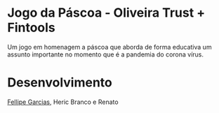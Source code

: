 # Jogo da Páscoa - Oliveira Trust + Fintools
Um jogo em homenagem a páscoa que aborda de forma educativa um assunto importante no momento que é a pandemia do corona vírus.

# Desenvolvimento
<a href="https://github.com/FellipeG" target="_blank">Fellipe Garcias</a>, Heric Branco e Renato
